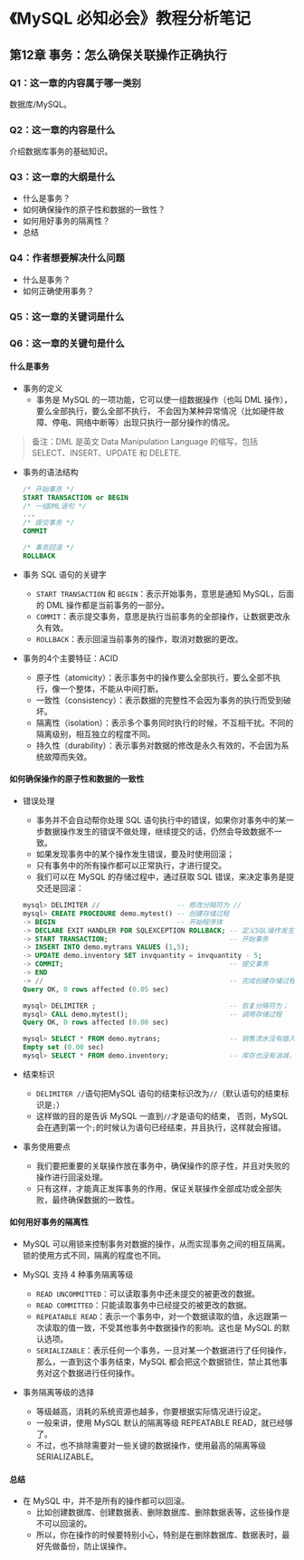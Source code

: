 # 《MySQL 必知必会》教程分析笔记

## 第12章 事务：怎么确保关联操作正确执行

### Q1：这一章的内容属于哪一类别

数据库/MySQL。

### Q2：这一章的内容是什么

介绍数据库事务的基础知识。

### Q3：这一章的大纲是什么

- 什么是事务？
- 如何确保操作的原子性和数据的一致性？
- 如何用好事务的隔离性？
- 总结

### Q4：作者想要解决什么问题

- 什么是事务？
- 如何正确使用事务？

### Q5：这一章的关键词是什么

### Q6：这一章的关键句是什么

#### 什么是事务

- 事务的定义
  - 事务是 MySQL 的一项功能，它可以使一组数据操作（也叫 DML 操作），要么全部执行，要么全部不执行，
    不会因为某种异常情况（比如硬件故障、停电、网络中断等）出现只执行一部分操作的情况。

> 备注：DML 是英文 Data Manipulation Language 的缩写，包括 SELECT、INSERT、UPDATE 和 DELETE.

- 事务的语法结构

  ```sql
  /* 开始事务 */
  START TRANSACTION or BEGIN
  /* 一组DML语句 */
  ...
  /* 提交事务 */
  COMMIT

  /* 事务回滚 */
  ROLLBACK
  ```

- 事务 SQL 语句的关键字
  - `START TRANSACTION` 和 `BEGIN`：表示开始事务，意思是通知 MySQL，后面的 DML 操作都是当前事务的一部分。
  - `COMMIT`：表示提交事务，意思是执行当前事务的全部操作，让数据更改永久有效。
  - `ROLLBACK`：表示回滚当前事务的操作，取消对数据的更改。

- 事务的4个主要特征：ACID
  - 原子性（atomicity）：表示事务中的操作要么全部执行，要么全部不执行，像一个整体，不能从中间打断。
  - 一致性（consistency）：表示数据的完整性不会因为事务的执行而受到破坏。
  - 隔离性（isolation）：表示多个事务同时执行的时候，不互相干扰。不同的隔离级别，相互独立的程度不同。
  - 持久性（durability）：表示事务对数据的修改是永久有效的，不会因为系统故障而失效。

#### 如何确保操作的原子性和数据的一致性

- 错误处理
  - 事务并不会自动帮你处理 SQL 语句执行中的错误，如果你对事务中的某一步数据操作发生的错误不做处理，继续提交的话，仍然会导致数据不一致。
  - 如果发现事务中的某个操作发生错误，要及时使用回滚；
  - 只有事务中的所有操作都可以正常执行，才进行提交。
  - 我们可以在 MySQL 的存储过程中，通过获取 SQL 错误，来决定事务是提交还是回滚：

  ```sql
  mysql> DELIMITER //                   -- 修改分隔符为 //
  mysql> CREATE PROCEDURE demo.mytest() -- 创建存储过程
  -> BEGIN                              -- 开始程序体
  -> DECLARE EXIT HANDLER FOR SQLEXCEPTION ROLLBACK; -- 定义SQL操作发生错误是自动回滚
  -> START TRANSACTION;                              -- 开始事务
  -> INSERT INTO demo.mytrans VALUES (1,5);
  -> UPDATE demo.inventory SET invquantity = invquantity - 5;
  -> COMMIT;                                         -- 提交事务
  -> END
  -> //                                              -- 完成创建存储过程
  Query OK, 0 rows affected (0.05 sec)

  mysql> DELIMITER ;                                 -- 恢复分隔符为；
  mysql> CALL demo.mytest();                         -- 调用存储过程
  Query OK, 0 rows affected (0.00 sec)

  mysql> SELECT * FROM demo.mytrans;                 -- 销售流水没有插入
  Empty set (0.00 sec)
  mysql> SELECT * FROM demo.inventory;               -- 库存也没有消减，说明事务回滚了
  ```

- 结束标识
  - `DELIMITER //`语句把MySQL 语句的结束标识改为`//`（默认语句的结束标识是`;`）
  - 这样做的目的是告诉 MySQL 一直到`//`才是语句的结束，
    否则，MySQL 会在遇到第一个`;`的时候认为语句已经结束，并且执行，这样就会报错。

- 事务使用要点
  - 我们要把重要的关联操作放在事务中，确保操作的原子性，并且对失败的操作进行回滚处理。
  - 只有这样，才能真正发挥事务的作用，保证关联操作全部成功或全部失败，最终确保数据的一致性。

#### 如何用好事务的隔离性

- MySQL 可以用锁来控制事务对数据的操作，从而实现事务之间的相互隔离。锁的使用方式不同，隔离的程度也不同。

- MySQL 支持 4 种事务隔离等级
  - `READ UNCOMMITTED`：可以读取事务中还未提交的被更改的数据。
  - `READ COMMITTED`：只能读取事务中已经提交的被更改的数据。
  - `REPEATABLE READ`：表示一个事务中，对一个数据读取的值，永远跟第一次读取的值一致，不受其他事务中数据操作的影响。这也是 MySQL 的默认选项。
  - `SERIALIZABLE`：表示任何一个事务，一旦对某一个数据进行了任何操作，那么，一直到这个事务结束，MySQL 都会把这个数据锁住，禁止其他事务对这个数据进行任何操作。

- 事务隔离等级的选择
  - 等级越高，消耗的系统资源也越多，你要根据实际情况进行设定。
  - 一般来讲，使用 MySQL 默认的隔离等级 REPEATABLE READ，就已经够了。
  - 不过，也不排除需要对一些关键的数据操作，使用最高的隔离等级 SERIALIZABLE。

#### 总结

- 在 MySQL 中，并不是所有的操作都可以回滚。
  - 比如创建数据库、创建数据表、删除数据库、删除数据表等，这些操作是不可以回滚的。
  - 所以，你在操作的时候要特别小心，特别是在删除数据库、数据表时，最好先做备份，防止误操作。
